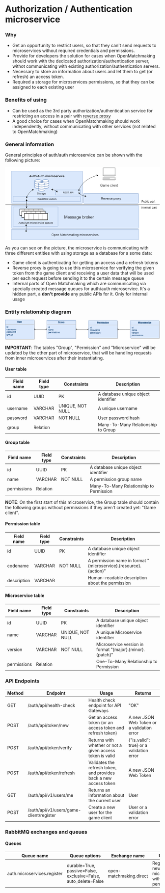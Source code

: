 # Authorization / Authentication microservice

### Why 
- Get an opportunity to restrict users, so that they can't send requests to microservices without required credentials and permissions.
- Provide for developers the solution for cases when OpenMatchmaking should work with the dedicated authorization/authentication server, withot communicating with existing authorization/authentication servers.
- Necessary to store an information about users and let them to get (or refresh) an access token.
- Required a storage for microservices permissions, so that they can be assigned to each existing user

### Benefits of using
- Can be used as the 3rd party authorization/authentication service for restricting an access in a pair with [reverse proxy](https://github.com/OpenMatchmaking/documentation/blob/master/docs/components/reverse-proxy.md#reverse-proxy)
- A good choice for cases when OpenMatchmaking should work independently, without communicating with other services (not related to OpenMatchmaking)

### General information
General principles of auth/auth microservice can be shown with the following picture:

<p align="center">
  <img src="https://github.com/OpenMatchmaking/documentation/blob/master/docs/images/microservice-auth-schema.png"/>
</p>

As you can see on the picture, the microservice is communicating with three different entities with using storage as a database for a some data:
- Game client is authenticating for getting an access and a refresh tokens  
- Reverse proxy is going to use this microservice for verifying the given token from the game client and receiving a user data that will be used per each request before sending it to the certain message queue
- Internal parts of Open Matchmaking which are communicating via specially created message queues for auth/auth microservice. It's a hidden part, a **don't provide** any public APIs for it. Only for internal usage

### Entity relationship diagram
<p align="center">
  <img src="https://github.com/OpenMatchmaking/documentation/blob/master/docs/images/microservice-auth-db.png"/>
</p>

**IMPORTANT**: The tables "Group", "Permission" and "Microservice" will be updated by the other part of microservice, that will be handling requests from inner microservices after their instantiating.

#### User table
| Field name | Field type | Constraints      | Description                         |
|------------|------------|------------------|-------------------------------------|
|id          | UUID       | PK               | A database unique object identifier |
|username    | VARCHAR    | UNIQUE, NOT NULL | A unique username                   |
|password    | VARCHAR    | NOT NULL         | User password hash                  |
|group       | Relation   |                  | Many-To-Many Relationship to Group  |

#### Group table
| Field name | Field type | Constraints      | Description                             |
|------------|------------|------------------|-----------------------------------------|
|id          | UUID       | PK               | A database unique object identifier     |
|name        | VARCHAR    | NOT NULL         | A permission group name                 |
|permissions | Relation   |                  | Many-To-Many Relationship to Permission |

**NOTE**: On the first start of this microservice, the Group table should contain the following groups without permissions if they aren't created yet: "Game client". 

#### Permission table
| Field name | Field type | Constraints      | Description                                                      |
|------------|------------|------------------|------------------------------------------------------------------|
|id          | UUID       | PK               | A database unique object identifier                              |
|codename    | VARCHAR    | NOT NULL         | A permission name in format "{microservice}.{resource}.{action}" |
|description | VARCHAR    |                  | Human-readable description about the permission                  |

#### Microservice table
| Field name | Field type | Constraints      | Description                                              |
|------------|------------|------------------|----------------------------------------------------------|
|id          | UUID       | PK               | A database unique object identifier                      |
|name        | VARCHAR    | UNIQUE, NOT NULL | A unique Microservice identifier                         |
|version     | VARCHAR    | NOT NULL         | Microservice version in format "{major}.{minor}.{patch}" |
|permissions | Relation   |                  | One-To-Many Relationship to Permission                   |

### API Endpoints
| Method | Endpoint | Usage | Returns |
|--------|----------|-------|---------|
|GET     | /auth/api/health-check    | Health check endpoint for API Gateways                            | "OK" |
|POST    | /auth/api/token/new       | Get an access token (or an access token and refresh token)        | A new JSON Web Token or a validation error |
|POST    | /auth/api/token/verify    | Returns with whether or not a given access token is valid         | {"is_valid": true} or a validation error | result |
|POST    | /auth/api/token/refresh   | Validates the refresh token, and provides back a new access token | A new JSON Web Token |
|GET     | /auth/api/v1/users/me     | Returns an information about the current user                     | User |
|POST    | /auth/api/v1/users/game-client/register | Create a new user for the game client               | User or a validation error |

### RabbitMQ exchanges and queues 
#### Queues
| Queue name                  | Queue options                                                   | Exchange name           | Usage                                        | Returns                    |
|-----------------------------|-----------------------------------------------------------------|-------------------------|----------------------------------------------|----------------------------|
| auth.microservices.register | durable=True, passive=False, exclusive=False, auto_delete=False | open-matchmaking.direct | Register a new microservice with permissions | "OK" or a validation error |
